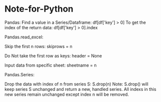 # Note-for-Python
Pandas:
	Find a value in a Series/Dataframe:
		df[df['key'] > 0]
		To get the index of the return data:
		df[df['key'] > 0].index

Pandas.read_excel:

  Skip the first n rows: 
    skiprows = n
		
  Do Not take the first row as keys:
    header = None
		
  Input data from specific sheet:
    sheetname = n
    
Pandas.Series:

  Drop the data with index of n from series S:
    S.drop(n)
    Note: S.drop() will keep series S unchanged and return a new, handled series. All indexs in this new series remain unchanged except index n will be removed.
		
	
